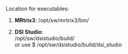 Location for executables:  
1) **MRtrix3**:
/opt/sw/mrtrix3/bin/  

2) **DSI Studio**:  
/opt/sw/dsistudio/build/  
or use
$ /opt/sw/dsistudio/build/dsi_studio
